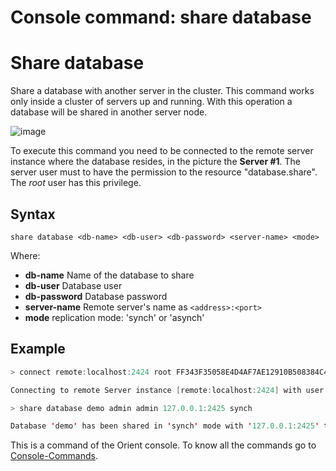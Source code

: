 # Console command: share database

# Share database

Share a database with another server in the cluster. This command works only inside a cluster of servers up and running. With this operation a database will be shared in another server node.

![image](http://www.orientechnologies.com/images/share-database.png)

To execute this command you need to be connected to the remote server instance where the database resides, in the picture the **Server #1**. The server user must to have the permission to the resource "database.share". The *root* user has this privilege.

## Syntax

```
share database <db-name> <db-user> <db-password> <server-name> <mode>
```

Where:
- **db-name**        Name of the database to share
- **db-user**        Database user
- **db-password**    Database password
- **server-name**    Remote server's name as <code>&lt;address&gt;:&lt;port&gt;</code>
- **mode**           replication mode: 'synch' or 'asynch'

## Example

```java
> connect remote:localhost:2424 root FF343F35058E4D4AF7AE12910B508384C47

Connecting to remote Server instance [remote:localhost:2424] with user 'root'...OK

> share database demo admin admin 127.0.0.1:2425 synch

Database 'demo' has been shared in 'synch' mode with '127.0.0.1:2425' the server 127.0.0.1:2425
```

This is a command of the Orient console. To know all the commands go to [Console-Commands](../console/Console-Commands.md).
